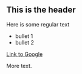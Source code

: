 ## This is the header

Here is some regular text

 * bullet 1
 * bullet 2

[Link to Google](http://www.google.com)

More text.